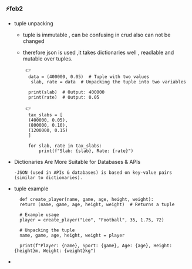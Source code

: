 ### ⚡feb2

- tuple unpacking   
    - tuple is immutable , can be confusing in crud also can not be changed 
    - therefore json is used ,it takes dictionaries well , readlable and mutable over tuples.

           👉
            data = (400000, 0.05)  # Tuple with two values
             slab, rate = data  # Unpacking the tuple into two variables

            print(slab)  # Output: 400000
            print(rate)  # Output: 0.05

           👉
            tax_slabs = [
            (400000, 0.05),
            (800000, 0.10),
            (1200000, 0.15)
            ]

            for slab, rate in tax_slabs:
                print(f"Slab: {slab}, Rate: {rate}")




- Dictionaries Are More Suitable for Databases & APIs  

      -JSON (used in APIs & databases) is based on key-value pairs (similar to dictionaries). 

- tuple example

        def create_player(name, game, age, height, weight):
        return (name, game, age, height, weight)  # Returns a tuple

        # Example usage
        player = create_player("Leo", "Football", 35, 1.75, 72)

        # Unpacking the tuple
        name, game, age, height, weight = player

        print(f"Player: {name}, Sport: {game}, Age: {age}, Height: {height}m, Weight: {weight}kg")   

- 
